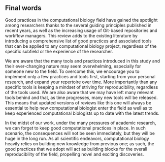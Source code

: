 ## Final words

Good practices in the computational biology field have gained the spotlight among researchers thanks to the several guiding principles published in recent years, as well as the increasing usage of Git-based repositories and workflow managers.  This review adds to the existing literature by introducing a comprehensive list of good practices and associated tools that can be applied to any computational biology project, regardless of the specific subfield or the experience of the researcher.

We are aware that the many tools and practices introduced in this study and their ever-changing nature may seem overwhelming, especially for someone new to the field. To overcome this, we encourage you to implement only a few practices and tools first, starting from your personal research, and expand your repertoire over time. More importantly than any specific tools is keeping a mindset of striving for reproducibility, regardless of the tools used. We are also aware that we may have left many relevant tools behind and that, as time progresses, many new tools will be released. This means that updated versions of reviews like this one will always be essential to help new computational biologist enter the field as well as to keep experienced computational biologists up to date with the latest trends.

In the midst of our work, under the many pressures of academic research, we can forget to keep good computational practices in place. In such scenario, the consequences will not be seen immediately, but they will be huge in the long run. As all scientific endeavors, computational biology heavily relies on building new knowledge from previous one; as such, the good practices that we adopt will act as building blocks for the overall reproducibility of the field, propelling novel and exciting discoveries.
